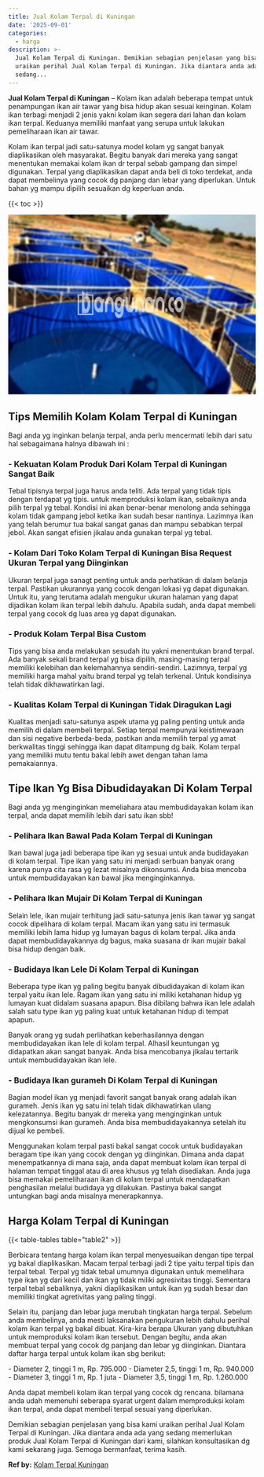 ```yaml
---
title: Jual Kolam Terpal di Kuningan
date: '2025-09-01'
categories:
  - harga
description: >-
  Jual Kolam Terpal di Kuningan. Demikian sebagian penjelasan yang bisa kami
  uraikan perihal Jual Kolam Terpal di Kuningan. Jika diantara anda ada yang
  sedang...
---
```


**Jual Kolam Terpal di Kuningan** – Kolam ikan adalah beberapa tempat untuk penampungan ikan air tawar yang bisa hidup akan sesuai keinginan. Kolam ikan terbagi menjadi 2 jenis yakni kolam ikan segera dari lahan dan kolam ikan terpal. Keduanya memiliki manfaat yang serupa untuk lakukan pemeliharaan ikan air tawar.

Kolam ikan terpal jadi satu-satunya model kolam yg sangat banyak diaplikasikan oleh masyarakat. Begitu banyak dari mereka yang sangat menentukan memakai kolam ikan dr terpal sebab gampang dan simpel digunakan. Terpal yang diaplikasikan dapat anda beli di toko terdekat, anda dapat membelinya yang cocok dg panjang dan lebar yang diperlukan. Untuk bahan yg mampu dipilih sesuaikan dg keperluan anda.

{{< toc >}}

![Jual Kolam Terpal di Kuningan](/images/jual-kolam-terpal-02.png)

## Tips Memilih Kolam Kolam Terpal di Kuningan

Bagi anda yg inginkan belanja terpal, anda perlu mencermati lebih dari satu hal sebagaimana halnya dibawah ini :

### \- Kekuatan Kolam Produk Dari Kolam Terpal di Kuningan Sangat Baik

Tebal tipisnya terpal juga harus anda teliti. Ada terpal yang tidak tipis dengan terdapat yg tipis. untuk memproduksi kolam ikan, sebaiknya anda pilih terpal yg tebal. Kondisi ini akan benar-benar menolong anda sehingga kolam tidak gampang jebol ketika ikan sudah besar nantinya. Lazimnya ikan yang telah berumur tua bakal sangat ganas dan mampu sebabkan terpal jebol. Akan sangat efisien jikalau anda gunakan terpal yg tebal.

### \- Kolam Dari Toko Kolam Terpal di Kuningan Bisa Request Ukuran Terpal yang Diinginkan

Ukuran terpal juga sanagt penting untuk anda perhatikan di dalam belanja terpal. Pastikan ukurannya yang cocok dengan lokasi yg dapat digunakan. Untuk itu, yang terutama adalah mengukur ukuran halaman yang dapat dijadikan kolam ikan terpal lebih dahulu. Apabila sudah, anda dapat membeli terpal yang cocok dg luas area yg dapat digunakan.

### \- Produk Kolam Terpal Bisa Custom

Tips yang bisa anda melakukan sesudah itu yakni menentukan brand terpal. Ada banyak sekali brand terpal yg bisa dipilih, masing-masing terpal memiliki kelebihan dan kelemahannya sendiri-sendiri. Lazimnya, terpal yg memiliki harga mahal yaitu brand terpal yg telah terkenal. Untuk kondisinya telah tidak dikhawatirkan lagi.

### \- Kualitas Kolam Terpal di Kuningan Tidak Diragukan Lagi

Kualitas menjadi satu-satunya aspek utama yg paling penting untuk anda memilih di dalam membeli terpal. Setiap terpal mempunyai keistimewaan dan sisi negative berbeda-beda, pastikan anda memilih terpal yg amat berkwalitas tinggi sehingga ikan dapat ditampung dg baik. Kolam terpal yang memiliki mutu tentu bakal lebih awet dengan tahan lama pemakaiannya.

## Tipe Ikan Yg Bisa Dibudidayakan Di Kolam Terpal

Bagi anda yg menginginkan memeliahara atau membudidayakan kolam ikan terpal, anda dapat memilih lebih dari satu ikan sbb!

### \- Pelihara Ikan Bawal Pada Kolam Terpal di Kuningan

Ikan bawal juga jadi beberapa tipe ikan yg sesuai untuk anda budidayakan di kolam terpal. Tipe ikan yang satu ini menjadi serbuan banyak orang karena punya cita rasa yg lezat misalnya dikonsumsi. Anda bisa mencoba untuk membudidayakan kan bawal jika menginginkannya.

### \- Pelihara Ikan Mujair Di Kolam Terpal di Kuningan

Selain lele, ikan mujair terhitung jadi satu-satunya jenis ikan tawar yg sangat cocok dipelihara di kolam terpal. Macam ikan yang satu ini termasuk memiliki lebih lama hidup yg lumayan bagus di kolam terpal. Jika anda dapat membudidayakannya dg bagus, maka suasana dr ikan mujair bakal bisa hidup dengan baik.

### \- Budidaya Ikan Lele Di Kolam Terpal di Kuningan

Beberapa type ikan yg paling begitu banyak dibudidayakan di kolam ikan terpal yaitu ikan lele. Ragam ikan yang satu ini miliki ketahanan hidup yg lumayan kuat didalam suasana apapun. Bisa dibilang bahwa ikan lele adalah salah satu type ikan yg paling kuat untuk ketahanan hidup di tempat apapun.

Banyak orang yg sudah perlihatkan keberhasilannya dengan membudidayakan ikan lele di kolam terpal. Alhasil keuntungan yg didapatkan akan sangat banyak. Anda bisa mencobanya jikalau tertarik untuk membudidayakan ikan lele.

### \- Budidaya Ikan gurameh Di Kolam Terpal di Kuningan

Bagian model ikan yg menjadi favorit sangat banyak orang adalah ikan gurameh. Jenis ikan yg satu ini telah tidak dikhawatirkan ulang kelezatannya. Begitu banyak dr mereka yang menginginkan untuk mengkonsumsi ikan gurameh. Anda bisa membudidayakannya setelah itu dijual ke pembeli.

Menggunakan kolam terpal pasti bakal sangat cocok untuk budidayakan beragam tipe ikan yang cocok dengan yg diinginkan. Dimana anda dapat menempatkannya di mana saja, anda dapat membuat kolam ikan terpal di halaman tempat tinggal atau di area khusus yg telah disediakan. Anda juga bisa memakai pemeliharaan ikan di kolam terpal untuk mendapatkan penghasilan melalui budidaya yg dilakukan. Pastinya bakal sangat untungkan bagi anda misalnya menerapkannya.

## Harga Kolam Terpal di Kuningan

{{< table-tables table="table2" >}}

Berbicara tentang harga kolam ikan terpal menyesuaikan dengan tipe terpal yg bakal diaplikasikan. Macam terpal terbagi jadi 2 tipe yaitu terpal tipis dan terpal tebal. Terpal yg tidak tebal umumnya digunakan untuk memelihara type ikan yg dari kecil dan ikan yg tidak miliki agresivitas tinggi. Sementara terpal tebal sebaliknya, yakni diaplikasikan untuk ikan yg sudah besar dan memiliki tingkat agretivitas yang paling tinggi.

Selain itu, panjang dan lebar juga merubah tingkatan harga terpal. Sebelum anda membelinya, anda mesti laksanakan pengukuran lebih dahulu perihal kolam ikan terpal yg bakal dibuat. Kira-kira berapa Ukuran yang dibutuhkan untuk memproduksi kolam ikan tersebut. Dengan begitu, anda akan membuat terpal yang cocok dg panjang dan lebar yg diinginkan. Diantara daftar harga terpal untuk kolam ikan sbg berikut:

\- Diameter 2, tinggi 1 m, Rp. 795.000 - Diameter 2,5, tinggi 1 m, Rp. 940.000 - Diameter 3, tinggi 1 m, Rp. 1 juta - Diameter 3,5, tinggi 1 m, Rp. 1.260.000

Anda dapat membeli kolam ikan terpal yang cocok dg rencana. bilamana anda udah memenuhi seberapa syarat urgent dalam memproduksi kolam ikan terpal, anda dapat membeli terpal sesuai yang diperlukan.

Demikian sebagian penjelasan yang bisa kami uraikan perihal Jual Kolam Terpal di Kuningan. Jika diantara anda ada yang sedang memerlukan produk Jual Kolam Terpal di Kuningan dari kami, silahkan konsultasikan dg kami sekarang juga. Semoga bermanfaat, terima kasih.

**Ref by:** [Kolam Terpal Kuningan](https://id.wikipedia.org/wiki/Kolam)
